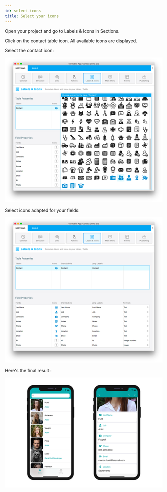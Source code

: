 ```yaml
---
id: select-icons
title: Select your icons
---
```


Open your project and go to Labels & Icons in Sections.

Click on the contact table icon. All available icons are displayed.

Select the contact icon:

![Contact icon](img/contact-icon.png)

Select icons adapted for your fields:

![Contact icon](img/field-icons.png)

Here's the final result :

![Contact icon](img/custom-icons-final-result.png)
















